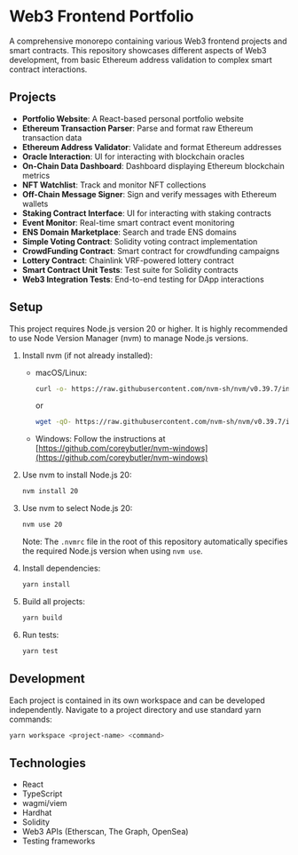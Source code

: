 # Web3 Frontend Portfolio

A comprehensive monorepo containing various Web3 frontend projects and smart contracts. This repository showcases different aspects of Web3 development, from basic Ethereum address validation to complex smart contract interactions.

## Projects

- **Portfolio Website**: A React-based personal portfolio website
- **Ethereum Transaction Parser**: Parse and format raw Ethereum transaction data
- **Ethereum Address Validator**: Validate and format Ethereum addresses
- **Oracle Interaction**: UI for interacting with blockchain oracles
- **On-Chain Data Dashboard**: Dashboard displaying Ethereum blockchain metrics
- **NFT Watchlist**: Track and monitor NFT collections
- **Off-Chain Message Signer**: Sign and verify messages with Ethereum wallets
- **Staking Contract Interface**: UI for interacting with staking contracts
- **Event Monitor**: Real-time smart contract event monitoring
- **ENS Domain Marketplace**: Search and trade ENS domains
- **Simple Voting Contract**: Solidity voting contract implementation
- **CrowdFunding Contract**: Smart contract for crowdfunding campaigns
- **Lottery Contract**: Chainlink VRF-powered lottery contract
- **Smart Contract Unit Tests**: Test suite for Solidity contracts
- **Web3 Integration Tests**: End-to-end testing for DApp interactions

## Setup

This project requires Node.js version 20 or higher. It is highly recommended to use Node Version Manager (nvm) to manage Node.js versions.

1. Install nvm (if not already installed):
   * macOS/Linux:
       ```bash
       curl -o- https://raw.githubusercontent.com/nvm-sh/nvm/v0.39.7/install.sh | bash
       ```
       or
       ```bash
       wget -qO- https://raw.githubusercontent.com/nvm-sh/nvm/v0.39.7/install.sh | bash
       ```
   * Windows: Follow the instructions at [https://github.com/coreybutler/nvm-windows](https://github.com/coreybutler/nvm-windows)

2. Use nvm to install Node.js 20:
    ```bash
    nvm install 20
    ```

3. Use nvm to select Node.js 20:
    ```bash
    nvm use 20
    ```

    Note: The `.nvmrc` file in the root of this repository automatically specifies the required Node.js version when using `nvm use`.

4. Install dependencies:
    ```bash
    yarn install
    ```

5. Build all projects:
    ```bash
    yarn build
    ```

6. Run tests:
    ```bash
    yarn test
    ```

## Development

Each project is contained in its own workspace and can be developed independently. Navigate to a project directory and use standard yarn commands:

```bash
yarn workspace <project-name> <command>
```

## Technologies

- React
- TypeScript
- wagmi/viem
- Hardhat
- Solidity
- Web3 APIs (Etherscan, The Graph, OpenSea)
- Testing frameworks